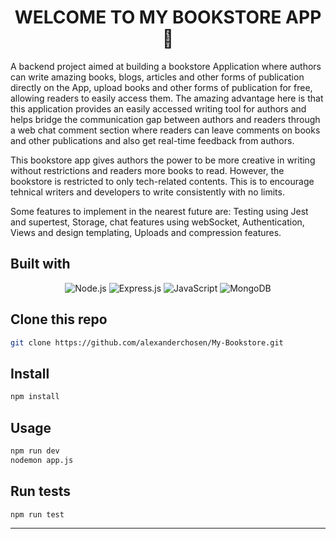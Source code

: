 <h1 align="center"> WELCOME TO MY BOOKSTORE APP 👋</h1>

<p>
 A backend project aimed at building a bookstore Application where authors can write amazing books, blogs, articles and other forms of publication directly on the App, upload books and other forms of publication for free, allowing readers to easily access them. The amazing advantage here is that this application provides an easily accessed writing tool for authors and helps bridge the communication gap between authors and readers through a web chat comment section where readers can leave comments on books and other publications and also get real-time feedback from authors. </p>

<p>
This bookstore app gives authors the power to be more creative in writing without restrictions and readers more books to read. However, the bookstore is restricted to only tech-related contents. This is to encourage tehnical writers and developers to write consistently with no limits. </p>

<p>
  Some features to implement in the nearest future are: Testing using Jest and supertest, Storage, chat features using webSocket, Authentication, Views and design templating, Uploads and compression features. </p>

## Built with
<div align="center">
 
![Node.js](https://img.shields.io/badge/NodeJs-NodeJs-red)
![Express.js](https://img.shields.io/badge/ExpressJs-ExpressJs-orange)
![JavaScript](https://img.shields.io/badge/JavaScript-JavaScript-yellow)
![MongoDB](https://img.shields.io/badge/MongoDb-MongoDb-blue)
<!-- ![Vscode][vscode] -->
</div>

 ## Clone this repo

```sh
git clone https://github.com/alexanderchosen/My-Bookstore.git
``` 

## Install

```sh
npm install
```

## Usage

```sh
npm run dev
nodemon app.js
```

## Run tests

```sh
npm run test
```

---
